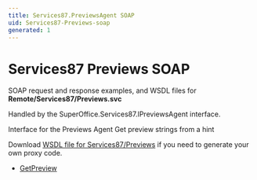 ```yaml
---
title: Services87.PreviewsAgent SOAP
uid: Services87-Previews-soap
generated: 1
---
```


# Services87 Previews SOAP

SOAP request and response examples, and WSDL files for **Remote/Services87/Previews.svc**

Handled by the <see cref="T:SuperOffice.Services87.IPreviewsAgent">SuperOffice.Services87.IPreviewsAgent</see> interface.

Interface for the Previews Agent
Get preview strings from a hint

Download [WSDL file for Services87/Previews](../Services87-Previews.md) if you need to generate your own proxy code.

* [GetPreview](GetPreview.md)

